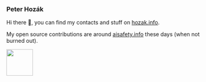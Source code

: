 ### Peter Hozák 

Hi there 👋, you can find my contacts and stuff on [hozak.info](https://peter.hozak.info).

My open source contributions are around [aisafety.info](https://aisafety.info) these days (when not burned out).

<img style="height: 69px;" alt="" src="https://raw.githubusercontent.com/StampyAI/stampy-ui/master/app/assets/icons/StampyLarge.svg">
